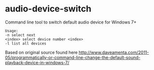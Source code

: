 # audio-device-switch
Command line tool to switch default audio device for Windows 7+

```
Usage:
-n select next
<index> select device number <index>
-l list all devices
```

Based on original source found here
http://www.daveamenta.com/2011-05/programmatically-or-command-line-change-the-default-sound-playback-device-in-windows-7/

